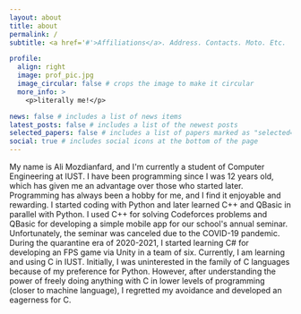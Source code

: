 ```yaml
---
layout: about
title: about
permalink: /
subtitle: <a href='#'>Affiliations</a>. Address. Contacts. Moto. Etc.

profile:
  align: right
  image: prof_pic.jpg
  image_circular: false # crops the image to make it circular
  more_info: >
    <p>literally me!</p>

news: false # includes a list of news items
latest_posts: false # includes a list of the newest posts
selected_papers: false # includes a list of papers marked as "selected={true}"
social: true # includes social icons at the bottom of the page
---
```


My name is Ali Mozdianfard, and I'm currently a student of Computer Engineering at IUST. I have been programming since I was 12 years old, which has given me an advantage over those who started later. Programming has always been a hobby for me, and I find it enjoyable and rewarding.
I started coding with Python and later learned C++ and QBasic in parallel with Python. I used C++ for solving Codeforces problems and QBasic for developing a simple mobile app for our school's annual seminar. Unfortunately, the seminar was canceled due to the COVID-19 pandemic.
During the quarantine era of 2020-2021, I started learning C# for developing an FPS game via Unity in a team of six. Currently, I am learning and using C in IUST. Initially, I was uninterested in the family of C languages because of my preference for Python. However, after understanding the power of freely doing anything with C in lower levels of programming (closer to machine language), I regretted my avoidance and developed an eagerness for C.
